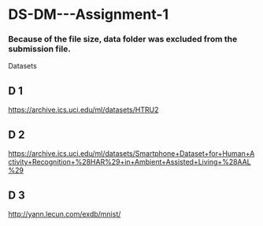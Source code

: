# DS-DM---Assignment-1

### Because of the file size, data folder was excluded from the submission file.

Datasets

## D 1
https://archive.ics.uci.edu/ml/datasets/HTRU2
## D 2
https://archive.ics.uci.edu/ml/datasets/Smartphone+Dataset+for+Human+Activity+Recognition+%28HAR%29+in+Ambient+Assisted+Living+%28AAL%29
## D 3
http://yann.lecun.com/exdb/mnist/
